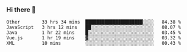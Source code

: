 ### Hi there 👋

<!--
**Hundeklemmen/Hundeklemmen** is a ✨ _special_ ✨ repository because its `README.md` (this file) appears on your GitHub profile.

Here are some ideas to get you started:

- 🔭 I’m currently working on ...
- 🌱 I’m currently learning ...
- 👯 I’m looking to collaborate on ...
- 🤔 I’m looking for help with ...
- 💬 Ask me about ...
- 📫 How to reach me: ...
- 😄 Pronouns: ...
- ⚡ Fun fact: ...
-->
<!--START_SECTION:waka-->
```text
Other        33 hrs 34 mins  █████████████████████░░░░   84.38 % 
JavaScript   3 hrs 12 mins   ██░░░░░░░░░░░░░░░░░░░░░░░   08.07 % 
Java         1 hr 22 mins    █░░░░░░░░░░░░░░░░░░░░░░░░   03.45 % 
Vue.js       1 hr 19 mins    ▓░░░░░░░░░░░░░░░░░░░░░░░░   03.32 % 
XML          10 mins         ░░░░░░░░░░░░░░░░░░░░░░░░░   00.43 % 
```
<!--END_SECTION:waka-->
